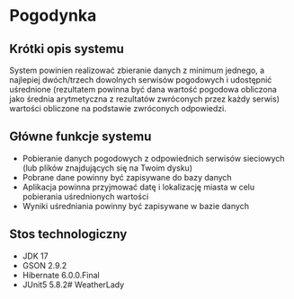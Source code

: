 # Pogodynka

## Krótki opis systemu

System powinien realizować zbieranie danych z minimum jednego, a najlepiej dwóch/trzech dowolnych serwisów pogodowych i udostępnić uśrednione (rezultatem powinna być dana wartość pogodowa obliczona jako średnia arytmetyczna z rezultatów zwróconych przez każdy serwis) wartości obliczone na podstawie zwróconych odpowiedzi.

## Główne funkcje systemu

* Pobieranie danych pogodowych z odpowiednich serwisów sieciowych (lub plików znajdujących się na Twoim dysku)
* Pobrane dane powinny być zapisywane do bazy danych
* Aplikacja powinna przyjmować datę i lokalizację miasta w celu pobierania uśrednionych wartości
* Wyniki uśredniania powinny być zapisywane w bazie danych

## Stos technologiczny

* JDK 17
* GSON 2.9.2
* Hibernate 6.0.0.Final
* JUnit5 5.8.2#   W e a t h e r L a d y  
 